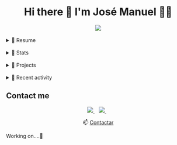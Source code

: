 <h1 align='center'>
  Hi there 👋 I'm José Manuel 👨‍💻
</h1>

<p align='center'>
  <a href="#"><img src="https://badges.pufler.dev/visits/JManuelIzRa/JManuelIzRa"></a>
</p>

<!-- <details align='center'>
  <summary>:zap: My workspace specs</summary>
</details>-->

<details>
  <summary>📃 Resume</summary>


## Education

📖 **Computer Science Engineering**\
📆 2019 - until now\
📍 **UCO - Escuela Politécnica Superior de Córdoba** Córdoba, España


## Skills

<img align="right" src="https://img.shields.io/badge/MARKDOWN-4479A1?style=for-the-badge&logo=markdown&logoColor=white" />
<img align="right" src="https://img.shields.io/badge/Java-ED8B00?style=for-the-badge&logo=java&logoColor=white" />
<img align="right" src="https://img.shields.io/badge/MySQL-00000F?style=for-the-badge&logo=mysql&logoColor=white" />
<img align="right" src="https://img.shields.io/badge/BASH-4EAA25?style=for-the-badge&logo=gnu-bash&logoColor=white" />
<img align="right" src="https://img.shields.io/badge/Python-3776AB?style=for-the-badge&logo=python&logoColor=white" />
<img align="right" src="https://img.shields.io/badge/C++-00599C?style=for-the-badge&logo=c%2B%2B&logoColor=white" />
<img align="right" src="https://img.shields.io/badge/C-A8B9CC?style=for-the-badge&logo=c&logoColor=white" />

**Programming**

<img align="right" src="https://img.shields.io/badge/Kali Linux-1793D1?style=for-the-badge&logo=kalilinux&logoColor=black" />
<img align="right" src="https://img.shields.io/badge/Ubuntu-E95420?style=for-the-badge&logo=ubuntu&logoColor=white" />
<img align="right" src="https://img.shields.io/badge/Windows-0078D6?style=for-the-badge&logo=windows&logoColor=white" />

**Operating Systems**

<img align="right" src="https://img.shields.io/badge/Visual_Studio-5C2D91?style=for-the-badge&logo=visual%20studio&logoColor=white" />
<img align="right" src="https://img.shields.io/badge/Eclipse-0078D6?style=for-the-badge&logo=eclipseide&logoColor=white" />

**IDE**

<img align="right" src="https://img.shields.io/badge/Postman-FF6C37?style=for-the-badge&logo=Postman&logoColor=white" />
<img align="right" src="https://img.shields.io/badge/conda-342B029.svg?&style=for-the-badge&logo=anaconda&logoColor=white" />
<img align="right" src="https://img.shields.io/badge/CMake-064F8C?style=for-the-badge&logo=cmake&logoColor=white
" />
<img align="right" src="https://img.shields.io/badge/GitKraken-179287?style=for-the-badge&logo=GitKraken&logoColor=white" />

**Frameworks**

<img align="right" src="https://img.shields.io/badge/Notion-000000?style=for-the-badge&logo=notion&logoColor=white" />
<img align="right" src="https://img.shields.io/badge/Trello-0052CC?style=for-the-badge&logo=trello&logoColor=white" />
<img align="right" src="https://img.shields.io/badge/GitKraken-179287?style=for-the-badge&logo=GitKraken&logoColor=white" />
<img align="right" src="https://img.shields.io/badge/Slack-179287?style=for-the-badge&logo=Slack&logoColor=white" />

**Office**

## Workspace Specs
<center>
<img align="middle" src="https://img.shields.io/badge/AMD-Ryzen_7_3700X-ED1C24?style=for-the-badge&logo=amd&logoColor=white" />
<img align="middle" src="https://img.shields.io/badge/NVIDIA-GTX1650-76B900?style=for-the-badge&logo=nvidia&logoColor=white" />
<img align="middle" src="https://img.shields.io/badge/hp-laptop-0096D6?style=for-the-badge&logo=hp&logoColor=white" />
</center>

</details>

<br />

<details>
  <summary>📃 Stats</summary>

<p>

## 📊 Github stats

  <img margin-left=10% src="https://github.com/JManuelIzRa/github-stats/blob/master/generated/overview.svg"></img>
  <img src="https://github.com/JManuelIzRa/github-stats/blob/master/generated/languages.svg"></img>

</p>

<br/>


<br/>
<br/>

## 🔥 Streak stats

<p align="center">
    <img alt="JManuelIzRa's streak" src="https://streak-stats.demolab.com?user=JManuelIzRa&theme=highcontrast&hide_border=true&border_radius=5&date_format=j%20M%5B%20Y%5D&exclude_days=Sun%2CSat&background=100%2C000000%2C614BBE&currStreakNum=D13FEB&fire=FF0000&excludeDaysLabel=EBA5E9"/>
  </a>
  <p align="center">🔥 Get streak stats for your profile at <a href="https://git.io/streak-stats">git.io/streak-stats</a></p>
</p>

</details>

<br/>

<details>
  <summary>📃 Projects</summary>

  Working on....:construction:

</details>

</br>

<details>
  <summary>📃 Recent activity</summary>

  
## 📊 I Spent My Time On

<!--START_SECTION:waka-->

```txt
Python   9 hrs 23 mins   ██████████▓░░░░░░░░░░░░░░   43.19 %
TeX      8 hrs 35 mins   ██████████░░░░░░░░░░░░░░░   39.57 %
HTML     2 hrs 26 mins   ██▓░░░░░░░░░░░░░░░░░░░░░░   11.26 %
Kotlin   37 mins         ▓░░░░░░░░░░░░░░░░░░░░░░░░   02.85 %
BibTeX   21 mins         ▒░░░░░░░░░░░░░░░░░░░░░░░░   01.61 %
```

<!--END_SECTION:waka-->


<!--RECENT_ACTIVITY:start-->

1. ⭐ Starred [NicholasMata/Spotlight](https://github.com/NicholasMata/Spotlight)
2. ⭐ Starred [JManuelIzRa/server-client-example-sys-socket.h](https://github.com/JManuelIzRa/server-client-example-sys-socket.h)
3. ❌ Closed PR [#4](https://github.com/FranLl/UCOApp/pull/4) in [FranLl/UCOApp](https://github.com/FranLl/UCOApp)




<!--RECENT_ACTIVITY:end-->

</details>

## Contact me

<p align='center'>
  
  <a href="https://www.linkedin.com/in/jose-manuel-izquierdo-ramirez">
    <img src="https://img.shields.io/badge/linkedin-%230077B5.svg?&style=for-the-badge&logo=linkedin&logoColor=white" />
  </a>&nbsp;&nbsp;
  <a href="https://instagram.com">
    <img src="https://img.shields.io/badge/instagram-%23E4405F.svg?&style=for-the-badge&logo=instagram&logoColor=white" />        
  </a>&nbsp;&nbsp;

  <p align='center'>
  📫 <a href='mailto:jmanuel.izradev@gmail.com'>Contactar</a>
</p>

</p>

Working on....:construction:
